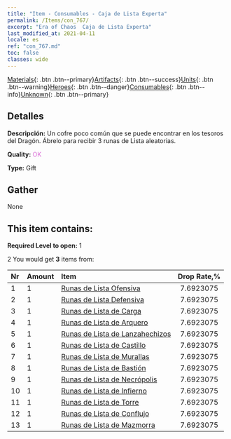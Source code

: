 ```yaml
---
title: "Item - Consumables - Caja de Lista Experta"
permalink: /Items/con_767/
excerpt: "Era of Chaos  Caja de Lista Experta"
last_modified_at: 2021-04-11
locale: es
ref: "con_767.md"
toc: false
classes: wide
---
```

 [Materials](/es/Items/){: .btn .btn--primary}[Artifacts](/es/Items/Artifacts/){: .btn .btn--success}[Units](/es/Items/Units/){: .btn .btn--warning}[Heroes](/es/Items/Heroes/){: .btn .btn--danger}[Consumables](/es/Items/Consumables/){: .btn .btn--info}[Unknown](/es/Items/Unknown/){: .btn .btn--primary}

## Detalles
 **Descripción:** Un cofre poco común que se puede encontrar en los tesoros del Dragón. Ábrelo para recibir 3 runas de Lista aleatorias.

 **Quality:** <span style="color: #DA70D6">OK</span>

 **Type:** Gift

## Gather

  None

## This item contains:

 **Required Level to open:** 1

 2 You would get **3** items  from:

  | Nr | Amount |     Item    | Drop Rate,% |
  |:---|:-------|:------------|:---------:|
  | 1 | 1 | [Runas de Lista Ofensiva](/es/Items/con_734/) | 7.6923075 | 
  | 2 | 1 | [Runas de Lista Defensiva](/es/Items/con_739/) | 7.6923075 | 
  | 3 | 1 | [Runas de Lista de Carga](/es/Items/con_741/) | 7.6923075 | 
  | 4 | 1 | [Runas de Lista de Arquero](/es/Items/con_742/) | 7.6923075 | 
  | 5 | 1 | [Runas de Lista de Lanzahechizos](/es/Items/con_746/) | 7.6923075 | 
  | 6 | 1 | [Runas de Lista de Castillo](/es/Items/con_752/) | 7.6923075 | 
  | 7 | 1 | [Runas de Lista de Murallas](/es/Items/con_753/) | 7.6923075 | 
  | 8 | 1 | [Runas de Lista de Bastión](/es/Items/con_754/) | 7.6923075 | 
  | 9 | 1 | [Runas de Lista de Necrópolis](/es/Items/con_755/) | 7.6923075 | 
  | 10 | 1 | [Runas de Lista de Infierno](/es/Items/con_777/) | 7.6923075 | 
  | 11 | 1 | [Runas de Lista de Torre](/es/Items/con_785/) | 7.6923075 | 
  | 12 | 1 | [Runas de Lista de Conflujo](/es/Items/con_791/) | 7.6923075 | 
  | 13 | 1 | [Runas de Lista de Mazmorra](/es/Items/con_792/) | 7.6923075 | 
